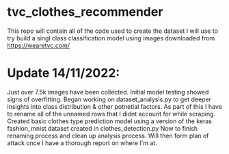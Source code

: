 # tvc_clothes_recommender
This repo will contain all of the code used to create the dataset I will use to try build a singl class classification model using images downloaded from https://wearetvc.com/


# Update 14/11/2022:
Just over 7.5k images have been collected. 
Initial model testing showed signs of overfitting. 
Began working on dataset_analysis.py to get deeper insights into class distribution & other potnetial factors.
As part of this I have to rename all of the unnamed rows that I didnt account for while scraping.
Created basic clothes type prediction model using a version of the keras fashion_mnist dataset created in clothes_detection.py
Now to finish renaming process and clean up analysis process.
Will then form plan of attack once I have a thorough report on where I'm at.
